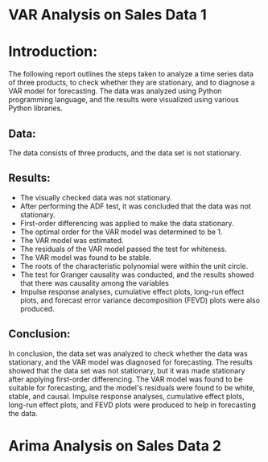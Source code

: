 # VAR Analysis on Sales Data 1

# Introduction:
The following report outlines the steps taken to analyze a time series data of three products, to check whether they are stationary, and to diagnose a VAR model for forecasting. The data was analyzed using Python programming language, and the results were visualized using various Python libraries.

## Data:
The data consists of three products, and the data set is not stationary.


## Results:

* The visually checked data was not stationary.
* After performing the ADF test, it was concluded that the data was not stationary.
* First-order differencing was applied to make the data stationary.
* The optimal order for the VAR model was determined to be 1.
* The VAR model was estimated.
* The residuals of the VAR model passed the test for whiteness.
* The VAR model was found to be stable.
* The roots of the characteristic polynomial were within the unit circle.
* The test for Granger causality was conducted, and the results showed that there was causality among the variables
* Impulse response analyses, cumulative effect plots, long-run effect plots, and forecast error variance decomposition (FEVD) plots were also produced.

## Conclusion:
In conclusion, the data set was analyzed to check whether the data was stationary, and the VAR model was diagnosed for forecasting. The results showed that the data set was not stationary, but it was made stationary after applying first-order differencing. The VAR model was found to be suitable for forecasting, and the model's residuals were found to be white, stable, and causal. Impulse response analyses, cumulative effect plots, long-run effect plots, and FEVD plots were produced to help in forecasting the data.



# Arima Analysis on Sales Data 2

